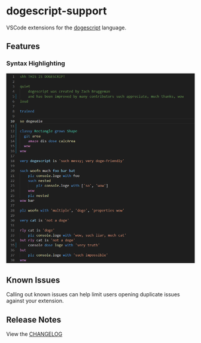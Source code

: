# dogescript-support

VSCode extensions for the [dogescript](https://dogescript.io/) language.

## Features

### Syntax Highlighting

![syntax highlighting](images/feature-syntax_highlighting.png)

## Known Issues

Calling out known issues can help limit users opening duplicate issues against your extension.

## Release Notes

View the [CHANGELOG](./CHANGELOG.md)
